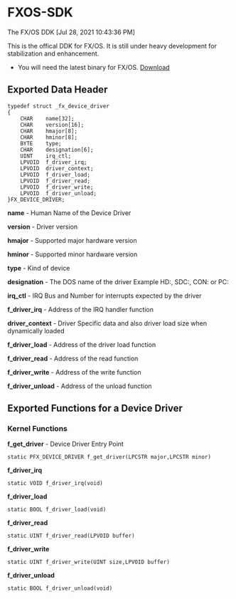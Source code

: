 # FXOS-SDK
The FX/OS DDK [Jul 28, 2021 10:43:36 PM] 

This is the offical DDK for FX/OS.  It is still under heavy development for stabilization and enhancement.

* You will need the latest binary for FX/OS. [Download](https://github.com/mrhadden/FXOSBinary)


## Exported Data Header

```
typedef struct _fx_device_driver
{
	CHAR    name[32];
	CHAR    version[16];
	CHAR    hmajor[8];
	CHAR    hminor[8];
	BYTE    type;
	CHAR	designation[6];
	UINT	irq_ctl;
	LPVOID	f_driver_irq;
	LPVOID  driver_context;
	LPVOID  f_driver_load;
	LPVOID  f_driver_read;
	LPVOID  f_driver_write;
	LPVOID  f_driver_unload;
}FX_DEVICE_DRIVER;

```

**name** - Human Name of the Device Driver
	
**version** - Driver version
	
**hmajor** - Supported major hardware version
	
**hminor** - Supported minor hardware version
	
**type** - Kind of device
	
**designation** - The DOS name of the driver
Example HD:, SDC:, CON: or PC:
	
**irq_ctl**	- IRQ Bus and Number for interrupts expected by the driver
	
**f_driver_irq** - Address of the IRQ handler function
	
**driver_context** - Driver Specific data and also driver load size when dynamically loaded 
	
**f_driver_load** - Address of the driver load function
	
**f_driver_read** - Address of the read function		 
	
**f_driver_write** - Address of the write function
	
**f_driver_unload** - Address of the unload function


## Exported Functions for a Device Driver
### Kernel Functions

**f_get_driver** - Device Driver Entry Point
```
static PFX_DEVICE_DRIVER f_get_driver(LPCSTR major,LPCSTR minor)
```

**f_driver_irq**
```
static VOID f_driver_irq(void)
```	
	
**f_driver_load**
```
static BOOL f_driver_load(void)
```	
	
**f_driver_read**		
```
static UINT f_driver_read(LPVOID buffer)
```	
	
**f_driver_write**
```
static UINT f_driver_write(UINT size,LPVOID buffer)
```
	
**f_driver_unload**

```
static BOOL f_driver_unload(void)
```